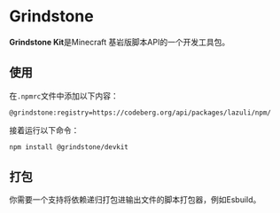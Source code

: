 # Grindstone
**Grindstone Kit**是Minecraft 基岩版脚本API的一个开发工具包。

## 使用

在`.npmrc`文件中添加以下内容：

~~~
@grindstone:registry=https://codeberg.org/api/packages/lazuli/npm/
~~~

接着运行以下命令：

~~~bash
npm install @grindstone/devkit
~~~

## 打包
你需要一个支持将依赖递归打包进输出文件的脚本打包器，例如Esbuild。
